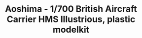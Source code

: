 ---
layout: product
title: "Aoshima - 1/700 British Aircraft Carrier HMS Illustrious, plastic modelkit"
price: "TBA" 
desc: "N/A"
img_path: "/assets/img/AO51047.webp"
brand: "N/A"
available: false
special_offer: false
new: false
soon: false
cat: "010000"
subcat: "013700"
subsubcat: "0N/A"
sifra: "AO51047"
popular: false
---